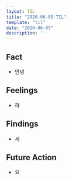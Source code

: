 ```yaml
---
layout: TIL
title: "2020-06-05-TIL"
template: "til"
date: "2020-06-05"
description: ''
---
```



## Fact

- 안녕 

## Feelings

- 하

## Findings

- 세

## Future Action

- 요
